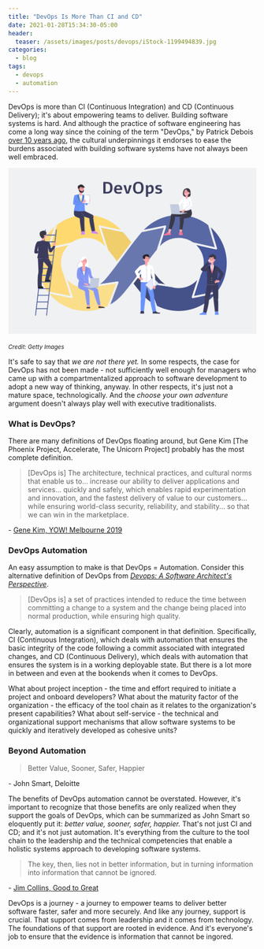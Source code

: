 ```yaml
---
title: "DevOps Is More Than CI and CD"
date: 2021-01-28T15:34:30-05:00
header:
  teaser: /assets/images/posts/devops/iStock-1199494839.jpg
categories:
  - blog
tags:
  - devops
  - automation
---
```


DevOps is more than CI (Continuous Integration) and CD (Continuous Delivery); it's about empowering teams to deliver. 
Building software systems is hard. And although the practice of software engineering has come a long way since the 
coining of the term "DevOps," by Patrick Debois [over 10 years ago](https://legacy.devopsdays.org/events/2009-ghent/program), 
the cultural underpinnings it endorses to ease the burdens associated with building software systems have not always 
been well embraced.

![DevOps](/assets/images/posts/devops/iStock-1199494839.jpg)

_<small>Credit: Getty Images</small>_

It's safe to say that _we are not there yet._ In some respects, the case for DevOps has not been made - not 
sufficiently well enough for managers who came up with a compartmentalized approach to software development to adopt a 
new way of thinking, anyway. In other respects, it's just not a mature space, technologically. And the _choose your 
own adventure_ argument doesn't always play well with executive traditionalists.

### What is DevOps?

There are many definitions of DevOps floating around, but Gene Kim [The Phoenix Project, Accelerate, The Unicorn Project]
probably has the most complete definition.

> [DevOps is] The architecture, technical practices, and cultural norms that enable us to…
> increase our ability to deliver applications and services...
> quickly and safely, which enables rapid experimentation and
> innovation, and the fastest delivery of value to our customers...
> while ensuring world-class security, reliability, and stability...
> so that we can win in the marketplace.

\- [Gene Kim, YOW! Melbourne 2019](https://slides.yowconference.com/yow2019/GeneKim-TheUnicornProjectAndTheFiveIdeals_YOWMel.pdf)

### DevOps Automation

An easy assumption to make is that DevOps = Automation. Consider this alternative definition of DevOps from 
_[Devops: A Software Architect's Perspective](https://www.goodreads.com/book/show/23363016-devops)_.

> [DevOps is] a set of practices intended to reduce the time between committing a change to a system and the change 
> being placed into normal production, while ensuring high quality.

Clearly, automation is a significant component in that definition. Specifically, CI (Continuous Integration), which 
deals with automation that ensures the basic integrity of the code following a commit associated with integrated changes, 
and CD (Continuous Delivery), which deals with automation that ensures the system is in a working deployable state. 
But there is a lot more in between and even at the bookends when it comes to DevOps.

What about project inception - the time and effort required to initiate a project and onboard developers? What about
the maturity factor of the organization - the efficacy of the tool chain as it relates to the organization's present
capabilities? What about self-service - the technical and organizational support mechanisms that allow software systems 
to be quickly and iteratively developed as cohesive units?

### Beyond Automation

> Better Value, Sooner, Safer, Happier

\- John Smart, Deloitte

The benefits of DevOps automation cannot be overstated. However, it's important to recognize that those benefits are
only realized when they support the goals of DevOps, which can be summarized as John Smart so eloquently put it: 
_better value, sooner, safer, happier._ That's not just CI and CD; and it's not just automation. It's everything 
from the culture to the tool chain to the leadership and the technical competencies that enable a holistic systems
approach to developing software systems.

> The key, then, lies not in better information, but in turning information into information that cannot be ignored.

\- [Jim Collins, Good to Great](https://www.goodreads.com/book/show/76865.Good_to_Great)

DevOps is a journey - a journey to empower teams to deliver better software faster, safer and more securely. And like any 
journey, support is crucial. That support comes from leadership and it comes from technology. The foundations of that 
support are rooted in evidence. And it's everyone's job to ensure that the evidence is information that cannot be ingored.
